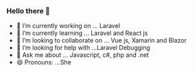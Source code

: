 ### Hello there 👋

- 🔭 I’m currently working on ... Laravel
- 🌱 I’m currently learning ... Laravel and React js
- 👯 I’m looking to collaborate on ... Vue js, Xamarin and Blazor 
- 🤔 I’m looking for help with ...Laravel Debugging
- 💬 Ask me about ... Javascript, c#, php and .net 
- 😄 Pronouns: ...She

